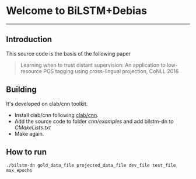 # Welcome to BiLSTM+Debias
---
## Introduction

This source code is the basis of the following paper
> Learning when to trust distant supervision: An application to low-resource POS tagging using cross-lingual projection, CoNLL 2016

## Building
It's developed on clab/cnn toolkit.
- Install clab/cnn following [clab/cnn](https://github.com/clab/cnn-v1).
- Add the source code to folder *cnn/examples* and add bilstm-dn to *CMakeLists.txt*
- Make again.

## How to run
```shell
./bilstm-dn gold_data_file projected_data_file dev_file test_file max_epochs
```


